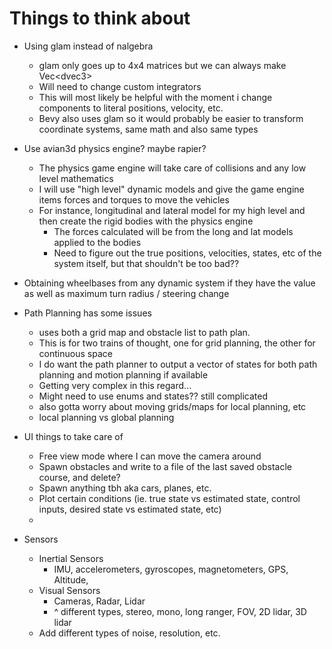 # Things to think about

* Using glam instead of nalgebra
  * glam only goes up to 4x4 matrices but we can always make Vec<dvec3<f64>>
  * Will need to change custom integrators
  * This will most likely be helpful with the moment i change components to literal positions, velocity, etc.
  * Bevy also uses glam so it would probably be easier to transform coordinate systems, same math and also same types

* Use avian3d physics engine? maybe rapier?
  * The physics game engine will take care of collisions and any low level mathematics
  * I will use "high level" dynamic models and give the game engine items forces and torques to move the vehicles
  * For instance, longitudinal and lateral model for my high level and then create the rigid bodies with the physics engine
    * The forces calculated will be from the long and lat models applied to the bodies
    * Need to figure out the true positions, velocities, states, etc of the system itself, but that shouldn't be too bad?? 

* Obtaining wheelbases from any dynamic system if they have the value as well as maximum turn radius / steering change

* Path Planning has some issues
  * uses both a grid map and obstacle list to path plan.
  * This is for two trains of thought, one for grid planning, the other for continuous space
  * I do want the path planner to output a vector of states for both path planning and motion planning if available
  * Getting very complex in this regard...
  * Might need to use enums and states?? still complicated
  * also gotta worry about moving grids/maps for local planning, etc
  * local planning vs global planning

* UI things to take care of
  * Free view mode where I can move the camera around
  * Spawn obstacles and write to a file of the last saved obstacle course, and delete? 
  * Spawn anything tbh aka cars, planes, etc.
  * Plot certain conditions (ie. true state vs estimated state, control inputs, desired state vs estimated state, etc)
  * 

* Sensors
  * Inertial Sensors
    * IMU, accelerometers, gyroscopes, magnetometers, GPS, Altitude, 
  * Visual Sensors
    * Cameras, Radar, Lidar
    * ^ different types, stereo, mono, long ranger, FOV, 2D lidar, 3D lidar 
  * Add different types of noise, resolution, etc.
